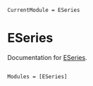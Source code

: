 ```@meta
CurrentModule = ESeries
```

# ESeries

Documentation for [ESeries](https://github.com/KronosTheLate/ESeries.jl).

```@index
```

```@autodocs
Modules = [ESeries]
```

